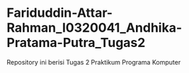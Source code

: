 # Fariduddin-Attar-Rahman_I0320041_Andhika-Pratama-Putra_Tugas2
Repository ini berisi Tugas 2 Praktikum Programa Komputer
